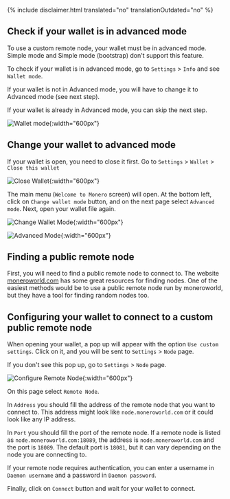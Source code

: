 {% include disclaimer.html translated="no" translationOutdated="no" %}

## Check if your wallet is in advanced mode
To use a custom remote node, your wallet must be in advanced mode. Simple mode and Simple mode (bootstrap) don't support this feature.

To check if your wallet is in advanced mode, go to `Settings` > `Info` and see `Wallet mode`. 

If your wallet is not in Advanced mode, you will have to change it to Advanced mode (see next step).

If your wallet is already in Advanced mode, you can skip the next step.

![Wallet mode](png/remote_node/wallet_mode_info.png){:width="600px"}

## Change your wallet to advanced mode
If your wallet is open, you need to close it first. Go to `Settings` > `Wallet` > `Close this wallet`

![Close Wallet](png/remote_node/close_open_wallet.png){:width="600px"}

The main menu (`Welcome to Monero` screen) will open. At the bottom left, click on `Change wallet mode` button, and on the next page select `Advanced mode`. Next, open your wallet file again.

![Change Wallet Mode](png/remote_node/change_wallet_mode.png){:width="600px"}

![Advanced Mode](png/remote_node/advanced_mode.png){:width="600px"}

## Finding a public remote node
First, you will need to find a public remote node to connect to. The website [moneroworld.com](https://moneroworld.com/#nodes) has some great resources for finding nodes. One of the easiest methods would be to use a public remote node run by moneroworld, but they have a tool for finding random nodes too.

## Configuring your wallet to connect to a custom public remote node
When opening your wallet, a pop up will appear with the option `Use custom settings`. Click on it, and you will be sent to `Settings` > `Node` page. 

If you don't see this pop up, go to `Settings` > `Node` page.

![Configure Remote Node](png/remote_node/remote_node_config.png){:width="600px"}

On this page select `Remote Node`.

In `Address` you should fill the address of the remote node that you want to connect to. This address might look like `node.moneroworld.com` or it could look like any IP address. 

In `Port` you should fill the port of the remote node. If a remote node is listed as `node.moneroworld.com:18089`, the address is `node.moneroworld.com` and the port is `18089`. The default port is `18081`, but it can vary depending on the node you are connecting to.

If your remote node requires authentication, you can enter a username in `Daemon username` and a password in `Daemon password`.

Finally, click on `Connect` button and wait for your wallet to connect.
